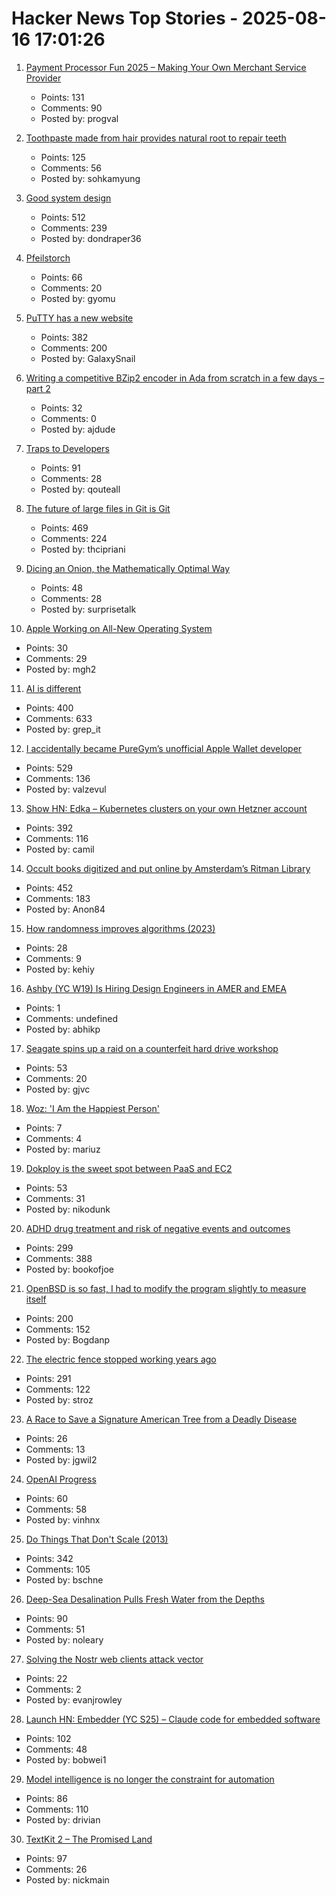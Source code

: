 # Hacker News Top Stories - 2025-08-16 17:01:26

1. [Payment Processor Fun 2025 – Making Your Own Merchant Service Provider](https://voidfox.com/blog/payment_processor_fun_2025_making_your_own_msp/)
   - Points: 131
   - Comments: 90
   - Posted by: progval

2. [Toothpaste made from hair provides natural root to repair teeth](https://www.kcl.ac.uk/news/toothpaste-made-from-hair-provides-natural-root-to-repair-teeth)
   - Points: 125
   - Comments: 56
   - Posted by: sohkamyung

3. [Good system design](https://www.seangoedecke.com/good-system-design/)
   - Points: 512
   - Comments: 239
   - Posted by: dondraper36

4. [Pfeilstorch](https://en.wikipedia.org/wiki/Pfeilstorch)
   - Points: 66
   - Comments: 20
   - Posted by: gyomu

5. [PuTTY has a new website](https://putty.software/)
   - Points: 382
   - Comments: 200
   - Posted by: GalaxySnail

6. [Writing a competitive BZip2 encoder in Ada from scratch in a few days – part 2](https://gautiersblog.blogspot.com/2025/07/writing-bzip2-encoder-in-ada-from.html)
   - Points: 32
   - Comments: 0
   - Posted by: ajdude

7. [Traps to Developers](https://qouteall.fun/qouteall-blog/2025/Traps%20to%20Developers)
   - Points: 91
   - Comments: 28
   - Posted by: qouteall

8. [The future of large files in Git is Git](https://tylercipriani.com/blog/2025/08/15/git-lfs/)
   - Points: 469
   - Comments: 224
   - Posted by: thcipriani

9. [Dicing an Onion, the Mathematically Optimal Way](https://pudding.cool/2025/08/onions/)
   - Points: 48
   - Comments: 28
   - Posted by: surprisetalk

10. [Apple Working on All-New Operating System](https://www.macrumors.com/2025/08/16/apple-working-on-all-new-operating-system/)
   - Points: 30
   - Comments: 29
   - Posted by: mgh2

11. [AI is different](https://www.antirez.com/news/155)
   - Points: 400
   - Comments: 633
   - Posted by: grep_it

12. [I accidentally became PureGym’s unofficial Apple Wallet developer](https://drobinin.com/posts/how-i-accidentally-became-puregyms-unofficial-apple-wallet-developer/)
   - Points: 529
   - Comments: 136
   - Posted by: valzevul

13. [Show HN: Edka – Kubernetes clusters on your own Hetzner account](https://edka.io)
   - Points: 392
   - Comments: 116
   - Posted by: camil

14. [Occult books digitized and put online by Amsterdam’s Ritman Library](https://www.openculture.com/2025/08/2178-occult-books-now-digitized-put-online.html)
   - Points: 452
   - Comments: 183
   - Posted by: Anon84

15. [How randomness improves algorithms (2023)](https://www.quantamagazine.org/how-randomness-improves-algorithms-20230403/)
   - Points: 28
   - Comments: 9
   - Posted by: kehiy

16. [Ashby (YC W19) Is Hiring Design Engineers in AMER and EMEA](https://www.ashbyhq.com/careers?utm_source=hn&ashby_jid=579e9d03-0724-482b-a42a-8e5e80d73405)
   - Points: 1
   - Comments: undefined
   - Posted by: abhikp

17. [Seagate spins up a raid on a counterfeit hard drive workshop](https://www.tomshardware.com/pc-components/hdds/seagate-spins-up-a-raid-on-a-counterfeit-hard-drive-workshop-authorities-read-criminals-writes-while-they-spill-the-beans)
   - Points: 53
   - Comments: 20
   - Posted by: gjvc

18. [Woz: 'I Am the Happiest Person'](https://daringfireball.net/linked/2025/08/15/woz-on-slashdot)
   - Points: 7
   - Comments: 4
   - Posted by: mariuz

19. [Dokploy is the sweet spot between PaaS and EC2](https://nikodunk.com/2025-06-10-diy-serverless-(coreos-+-dokploy))
   - Points: 53
   - Comments: 31
   - Posted by: nikodunk

20. [ADHD drug treatment and risk of negative events and outcomes](https://www.bmj.com/content/390/bmj-2024-083658)
   - Points: 299
   - Comments: 388
   - Posted by: bookofjoe

21. [OpenBSD is so fast, I had to modify the program slightly to measure itself](https://flak.tedunangst.com/post/is-OpenBSD-10x-faster-than-Linux)
   - Points: 200
   - Comments: 152
   - Posted by: Bogdanp

22. [The electric fence stopped working years ago](https://soonly.com/electric-fences/)
   - Points: 291
   - Comments: 122
   - Posted by: stroz

23. [A Race to Save a Signature American Tree from a Deadly Disease](https://www.nytimes.com/2025/08/13/realestate/beech-leaf-disease.html)
   - Points: 26
   - Comments: 13
   - Posted by: jgwil2

24. [OpenAI Progress](https://progress.openai.com)
   - Points: 60
   - Comments: 58
   - Posted by: vinhnx

25. [Do Things That Don't Scale (2013)](https://paulgraham.com/ds.html)
   - Points: 342
   - Comments: 105
   - Posted by: bschne

26. [Deep-Sea Desalination Pulls Fresh Water from the Depths](https://www.scientificamerican.com/article/deep-sea-desalination-pulls-drinking-water-from-the-depths/)
   - Points: 90
   - Comments: 51
   - Posted by: noleary

27. [Solving the Nostr web clients attack vector](https://fiatjaf.com/6829ad8b.html)
   - Points: 22
   - Comments: 2
   - Posted by: evanjrowley

28. [Launch HN: Embedder (YC S25) – Claude code for embedded software](undefined)
   - Points: 102
   - Comments: 48
   - Posted by: bobwei1

29. [Model intelligence is no longer the constraint for automation](https://latentintent.substack.com/p/model-intelligence-is-no-longer-the)
   - Points: 86
   - Comments: 110
   - Posted by: drivian

30. [TextKit 2 – The Promised Land](https://blog.krzyzanowskim.com/2025/08/14/textkit-2-the-promised-land/)
   - Points: 97
   - Comments: 26
   - Posted by: nickmain

